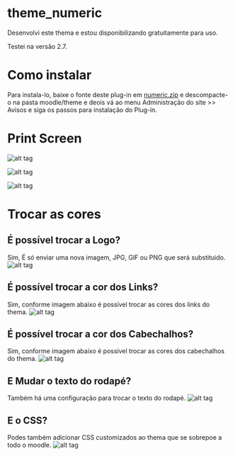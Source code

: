 # theme_numeric
Desenvolvi este thema e estou disponibilizando gratuitamente para uso.

Testei na versão 2.7.

# Como instalar
Para instala-lo, baixe o fonte deste plug-in em [numeric.zip](https://github.com/EduardoKrausME/theme_numeric/raw/master/numeric.zip) e descompacte-o na pasta moodle/theme e deois vá ao menu Administração do site >> Avisos e siga os passos para instalação do Plug-in.

# Print Screen

![alt tag](https://raw.githubusercontent.com/EduardoKrausME/theme_numeric/master/print/moodle-3.png)

![alt tag](https://raw.githubusercontent.com/EduardoKrausME/theme_numeric/master/print/moodle-1.png)

![alt tag](https://raw.githubusercontent.com/EduardoKrausME/theme_numeric/master/print/moodle-2.png)

# Trocar as cores

## É possível trocar a Logo?

Sim, É só enviar uma nova imagem, JPG, GIF ou PNG que será substituido.
![alt tag](https://raw.githubusercontent.com/EduardoKrausME/theme_numeric/master/print/conf-1.png)

## É possível trocar a cor dos Links?

Sim, conforme imagem abaixo é possível trocar as cores dos links do thema.
![alt tag](https://raw.githubusercontent.com/EduardoKrausME/theme_numeric/master/print/conf-2.png)

## É possível trocar a cor dos Cabechalhos?

Sim, conforme imagem abaixo é possível trocar as cores dos cabechalhos do thema.
![alt tag](https://raw.githubusercontent.com/EduardoKrausME/theme_numeric/master/print/conf-3.png)

## E Mudar o texto do rodapé?

Também há uma configuração para trocar o texto do rodapé. 
![alt tag](https://raw.githubusercontent.com/EduardoKrausME/theme_numeric/master/print/conf-4.png)

## E o CSS?

Podes também adicionar CSS customizados ao thema que se sobrepoe a todo o moodle.
![alt tag](https://raw.githubusercontent.com/EduardoKrausME/theme_numeric/master/print/conf-5.png)